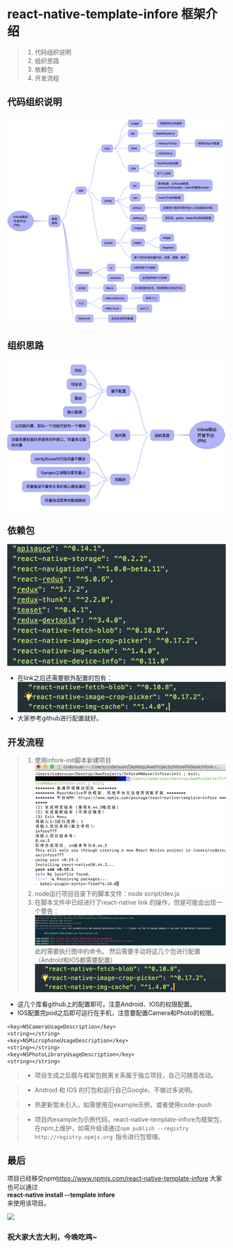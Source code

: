 # react-native-template-infore 框架介绍

> 1. 代码组织说明
> 2. 组织思路
> 3. 依赖包
> 4. 开发流程

## 代码组织说明
![image](./image/r1.png)
## 组织思路
![image](./image/r2.png)
## 依赖包
![image](./image/r3.png)
* 在link之后还需要额外配置的包有：
![image](./image/r4.png)
* 大家参考github进行配置就好。

## 开发流程
> 1. 使用infore-init脚本新建项目
![image](./image/r5.png)
> 2. node运行项目目录下的脚本文件：node script/dev.js
> 3. 在脚本文件中已经进行了react-native link 的操作，但是可能会出现一个警告：
![image](./image/r6.png)
此时需要执行图中的命令。
> 然后需要手动将这几个包进行配置（Android和IOS都需要配置）
![image](./image/r7.png)
* 这几个库看github上的配置即可，注意Android、IOS的权限配置。
* IOS配置完pod之后即可运行在手机，注意要配置Camera和Photo的权限。
```$xslt
<key>NSCameraUsageDescription</key>
<string></string>
<key>NSMicrophoneUsageDescription</key>
<string></string>
<key>NSPhotoLibraryUsageDescription</key>
<string></string>
```

> * 项目生成之后既与框架包脱离关系属于独立项目，自己可随意改动。

> * Android 和 IOS 的打包和运行自己Google，不做过多说明。

> * 热更新暂未引入，如需使用见example示例，或者使用code-push

> * 项目内example为示例代码，react-native-template-infore为框架包，在npm上维护，如需升级请通过``npm publish --registry http://registry.npmjs.org ``指令进行包管理。

## 最后
项目已经移交npm<link>https://www.npmjs.com/react-native-template-infore</link>
大家也可以通过<br>
<strong>react-native install --template infore </strong><br>
来使用该项目。

<a href="https://nodei.co/npm/react-native-template-infore/"><img src="https://nodei.co/npm/react-native-template-infore.png?downloads=true&downloadRank=true&stars=true"></a>

### 祝大家大吉大利，今晚吃鸡~
